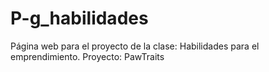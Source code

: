 # P-g_habilidades
Página web para el proyecto de la clase: Habilidades para el emprendimiento. Proyecto: PawTraits
